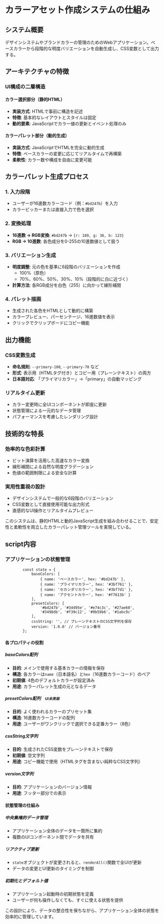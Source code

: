 # カラーアセット作成システムの仕組み

## システム概要
デザインシステムやブランドカラーの管理のためのWebアプリケーション。ベースカラーから段階的な明度バリエーションを自動生成し、CSS変数として出力する。

## アーキテクチャの特徴

### **UI構成の二層構造**

#### カラー選択部分（静的HTML）
- **実装方式**: HTMLで事前に構造を記述
- **特徴**: 基本的なレイアウトとスタイルは固定
- **動的要素**: JavaScriptでカラー値の更新とイベント処理のみ

#### カラーパレット部分（動的生成）
- **実装方式**: JavaScriptでHTMLを完全に動的生成
- **特徴**: ベースカラーの変更に応じてリアルタイムで再構築
- **柔軟性**: カラー数や構成を自由に変更可能

## カラーパレット生成プロセス

### **1. 入力段階**
- ユーザーが16進数カラーコード（例：`#bd247b`）を入力
- カラーピッカーまたは直接入力で色を選択

### **2. 変換処理**
- **16進数 → RGB変換**: `#bd247b` → `{r: 189, g: 36, b: 123}`
- **RGB → 10進数**: 各色成分を0-255の10進数値として扱う

### **3. バリエーション生成**
- **明度調整**: 元の色を基準に6段階のバリエーションを作成
  - 100%（原色）
  - 70%、60%、50%、30%、10%（段階的に白に近づく）
- **計算方法**: 各RGB成分を白色（255）に向かって線形補間

### **4. パレット描画**
- 生成された各色をHTMLとして動的に構築
- カラープレビュー、パーセンテージ、16進数値を表示
- クリックでクリップボードにコピー機能

## 出力機能

### **CSS変数生成**
- **命名規則**: `--primary-100`, `--primary-70` など
- **形式**: 表示用（HTMLタグ付き）とコピー用（プレーンテキスト）の両方
- **日本語対応**: 「プライマリカラー」→「primary」の自動マッピング

### **リアルタイム更新**
- カラー変更時に全UIコンポーネントが即座に更新
- 状態管理による一元的なデータ管理
- パフォーマンスを考慮したレンダリング設計

## 技術的な特長

### **効率的な色彩計算**
- ビット演算を活用した高速なカラー変換
- 線形補間による自然な明度グラデーション
- 色値の範囲制限による安全な計算

### **実用性重視の設計**
- デザインシステムで一般的な6段階のバリエーション
- CSS変数として直接使用可能な出力形式
- 直感的なUI操作とリアルタイムプレビュー

このシステムは、静的HTMLと動的JavaScript生成を組み合わせることで、安定性と柔軟性を両立したカラーパレット管理ツールを実現している。

## script内容

### アプリケーションの状態管理

``` // アプリケーションの状態
        const state = {
            baseColors: [
                { name: 'ベースカラー', hex: '#bd247b' },
                { name: 'プライマリカラー', hex: '#3bf761' },
                { name: 'セカンダリカラー', hex: '#3bf7d1' },
                { name: 'アクセントカラー', hex: '#f7613b' }
            ],
            presetColors: [
                '#bd247b', '#34495e', '#e74c3c', '#27ae60',
                '#3498db', '#f39c12', '#9b59b6', '#1abc9c'
            ],
            cssString: '', // プレーンテキストのCSS文字列を保存
            version: '1.0.0' // バージョン番号
        };
```

#### 各プロパティの役割

##### baseColors配列
- **目的**: メインで使用する基本カラーの情報を保存
- **構造**: 各カラーは`name`（日本語名）と`hex`（16進数カラーコード）のペア
- **初期値**: 4色のデフォルトカラーが設定済み
- **用途**: カラーパレット生成の元となるデータ

##### presetColors配列　<small>*UI未実装*</small>
- **目的**: よく使われるカラーのプリセット集
- **構造**: 16進数カラーコードの配列
- **用途**: ユーザーがワンクリックで選択できる定番カラー（8色）

##### cssString文字列
- **目的**: 生成されたCSS変数をプレーンテキストで保存
- **初期値**: 空文字列
- **用途**: コピー機能で使用（HTMLタグを含まない純粋なCSS文字列）

##### version文字列
- **目的**: アプリケーションのバージョン情報
- **用途**: フッター部分での表示

#### 状態管理の仕組み

##### **中央集権的データ管理**
- アプリケーション全体のデータを一箇所に集約
- 複数のUIコンポーネント間でデータを共有

##### **リアクティブ更新**
- `state`オブジェクトが変更されると、`renderAll()`関数で全UIが更新
- データの変更とUI更新のタイミングを制御

##### **初期化とデフォルト値**
- アプリケーション起動時の初期状態を定義
- ユーザーが何も操作しなくても、すぐに使える状態を提供

この設計により、データの整合性を保ちながら、アプリケーション全体の状態を効率的に管理しています。